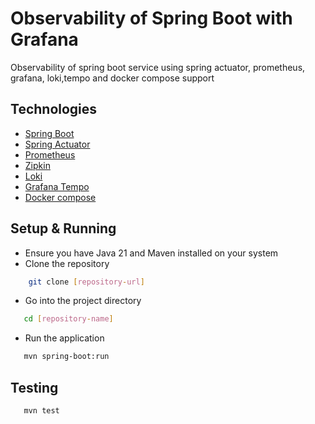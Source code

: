 # Observability of Spring Boot with Grafana

Observability of spring boot service using spring actuator, prometheus, grafana, loki,tempo and docker compose support 

## Technologies

- [Spring Boot](https://docs.spring.io/spring-boot/index.html)
- [Spring Actuator](https://docs.spring.io/spring-boot/reference/actuator/index.html)
- [Prometheus](https://prometheus.io/)
- [Zipkin](https://zipkin.io/)
- [Loki](https://loki4j.github.io/loki-logback-appender/)
- [Grafana Tempo](https://grafana.com/docs/tempo/latest/)
- [Docker compose](https://docs.docker.com/compose/)

## Setup & Running

- Ensure you have Java 21 and Maven installed on your system
- Clone the repository

```bash
    git clone [repository-url]
```
- Go into the project directory
```bash
   cd [repository-name]
```
- Run the application
```bash
   mvn spring-boot:run
```

## Testing

```bash
   mvn test
```
